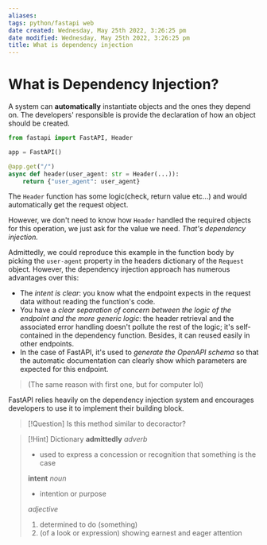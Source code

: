 ```yaml
---
aliases: 
tags: python/fastapi web 
date created: Wednesday, May 25th 2022, 3:26:25 pm
date modified: Wednesday, May 25th 2022, 3:26:25 pm
title: What is dependency injection
---
```


# What is Dependency Injection?

A system can **automatically** instantiate objects and the ones they depend on. The developers' responsible is provide the declaration of how an object should be created.

```python
from fastapi import FastAPI, Header

app = FastAPI()

@app.get("/")
async def header(user_agent: str = Header(...)):
    return {"user_agent": user_agent}
```

The `Header` function has some logic(check, return value etc...) and would automatically get the request object.

However, we don't need to know how `Header` handled the required objects for this operation, we just ask for the value we need. _That's dependency injection._

Admittedly, we could reproduce this example in the function body by picking the `user-agent` property in the headers dictionary of the `Request` object. However, the dependency injection approach has numerous advantages over this:

- The _intent is clear_: you know what the endpoint expects in the request data without reading the function's code.
- You have a _clear separation of concern between the logic of the endpoint and the more generic logic_: the header retrieval and the associated error handling doesn't pollute the rest of the logic; it's self-contained in the dependency function. Besides, it can reused easily in other endpoints.
- In the case of FastAPI, it's used to _generate the OpenAPI schema_ so that the automatic documentation can clearly show which parameters are expected for this endpoint.
>(The same reason with first one, but for computer lol)

FastAPI relies heavily on the dependency injection system and encourages developers to use it to implement their building block.

> [!Question]
> Is this method similar to decoractor?

> [!Hint] Dictionary
> **admittedly**
> _adverb_
> - used to express a concession or recognition that something is the case
> 
> **intent**
> _noun_
> - intention or purpose  
> 
> _adjective_
> 1. determined to do (something)
> 2. (of a look or expression) showing earnest and eager attention

